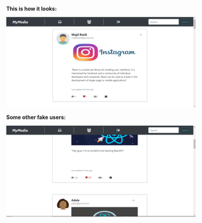 **This is how it looks:**

![](src/pics/social_media/Capture1.PNG)

**Some other fake users:**

![](src/pics/social_media/Capture2.PNG)
